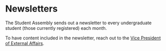 # Newsletters

The Student Assembly sends out a newsletter to every undergraduate student \(those currently registered\) each month.

To have content included in the newsletter, reach out to the [Vice President of External Affairs](../assembly-operations/student-assembly-leadership.md#vice-president-of-external-affairs).

